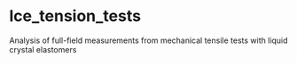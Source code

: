 # lce_tension_tests
Analysis of full-field measurements from mechanical tensile tests with liquid crystal elastomers
